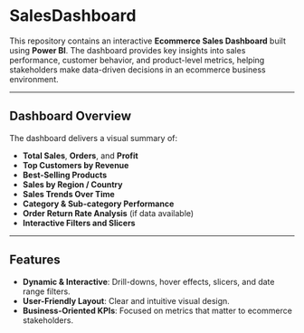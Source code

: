# SalesDashboard

This repository contains an interactive **Ecommerce Sales Dashboard** built using **Power BI**. The dashboard provides key insights into sales performance, customer behavior, and product-level metrics, helping stakeholders make data-driven decisions in an ecommerce business environment.

---

## Dashboard Overview

The dashboard delivers a visual summary of:

- **Total Sales**, **Orders**, and **Profit**
- **Top Customers by Revenue**
- **Best-Selling Products**
- **Sales by Region / Country**
- **Sales Trends Over Time**
- **Category & Sub-category Performance**
- **Order Return Rate Analysis** (if data available)
- **Interactive Filters and Slicers**

---

## Features

- **Dynamic & Interactive**: Drill-downs, hover effects, slicers, and date range filters.
- **User-Friendly Layout**: Clear and intuitive visual design.
- **Business-Oriented KPIs**: Focused on metrics that matter to ecommerce stakeholders.
